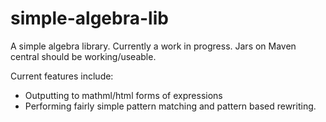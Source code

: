 # simple-algebra-lib
A simple algebra library. Currently a work in progress. Jars on Maven central should be working/useable.

Current features include:
- Outputting to mathml/html forms of expressions
- Performing fairly simple pattern matching and pattern based rewriting.

